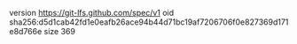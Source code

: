 version https://git-lfs.github.com/spec/v1
oid sha256:d5d1cab42fd1e0eafb26ace94b44d71bc19af7206706f0e827369d171e8d766e
size 369
